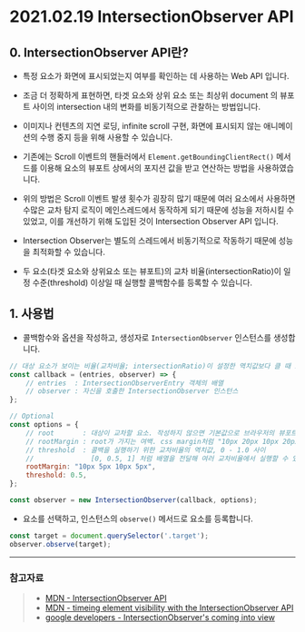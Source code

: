 # 2021.02.19 IntersectionObserver API



## 0. IntersectionObserver API란?

- 특정 요소가 화면에 표시되었는지 여부를 확인하는 데 사용하는 Web API 입니다.
- 조금 더 정확하게 표현하면, 타겟 요소와 상위 요소 또는 최상위 document 의 뷰포트 사이의 intersection 내의 변화를 비동기적으로 관찰하는 방법입니다.
- 이미지나 컨텐츠의 지연 로딩, infinite scroll 구현, 화면에 표시되지 않는 애니메이션의 수행 중지 등을 위해 사용할 수 있습니다.

- 기존에는 Scroll 이벤트의 핸들러에서 `Element.getBoundingClientRect()` 메서드를 이용해 요소의 뷰포트 상에서의 포지션 값을 받고 연산하는 방법을 사용하였습니다.
- 위의 방법은 Scroll 이벤트 발생 횟수가 굉장히 많기 때문에 여러 요소에서 사용하면 수많은 교차 탐지 로직이 메인스레드에서 동작하게 되기 때문에 성능을 저하시킬 수 있었고, 이를 개선하기 위해 도입된 것이 Intersection Observer API 입니다.
- Intersection Observer는 별도의 스레드에서 비동기적으로 작동하기 때문에 성능을 최적화할 수 있습니다.
- 두 요소(타겟 요소와 상위요소 또는 뷰포트)의 교차 비율(intersectionRatio)이 일정 수준(threshold) 이상일 때 실행할 콜백함수를 등록할 수 있습니다.



## 1. 사용법

- 콜백함수와 옵션을 작성하고, 생성자로 `IntersectionObserver` 인스턴스를 생성합니다.

``` js
// 대상 요소가 보이는 비율(교차비율; intersectionRatio)이 설정한 역치값보다 클 때 호출되는 함수
const callback = (entries, observer) => {
    // entries  : IntersectionObserverEntry 객체의 배열
    // observer : 자신을 호출한 IntersectionObserver 인스턴스
};

// Optional
const options = {
    // root       : 대상이 교차할 요소. 작성하지 않으면 기본값으로 브라우저의 뷰포트 사용
    // rootMargin : root가 가지는 여백. css margin처럼 "10px 20px 10px 20px"로 작성
    // threshold  : 콜백을 실행하기 위한 교차비율의 역치값, 0 - 1.0 사이
    //              [0, 0.5, 1] 처럼 배열을 전달해 여러 교차비율에서 실행할 수 있음
    rootMargin: "10px 5px 10px 5px",
    threshold: 0.5,
};

const observer = new IntersectionObserver(callback, options);
```

- 요소를 선택하고, 인스턴스의 `observe()` 메서드로 요소를 등록합니다.

``` js
const target = document.querySelector('.target');
observer.observe(target);
```





---

### 참고자료

> - [MDN - IntersectionObserver API](https://developer.mozilla.org/ko/docs/Web/API/Intersection_Observer_API)
> - [MDN - timeing element visibility with the IntersectionObserver API](https://developer.mozilla.org/en-US/docs/Web/API/Intersection_Observer_API/Timing_element_visibility)
> - [google developers - IntersectionObserver's coming into view](https://developers.google.com/web/updates/2016/04/intersectionobserver)